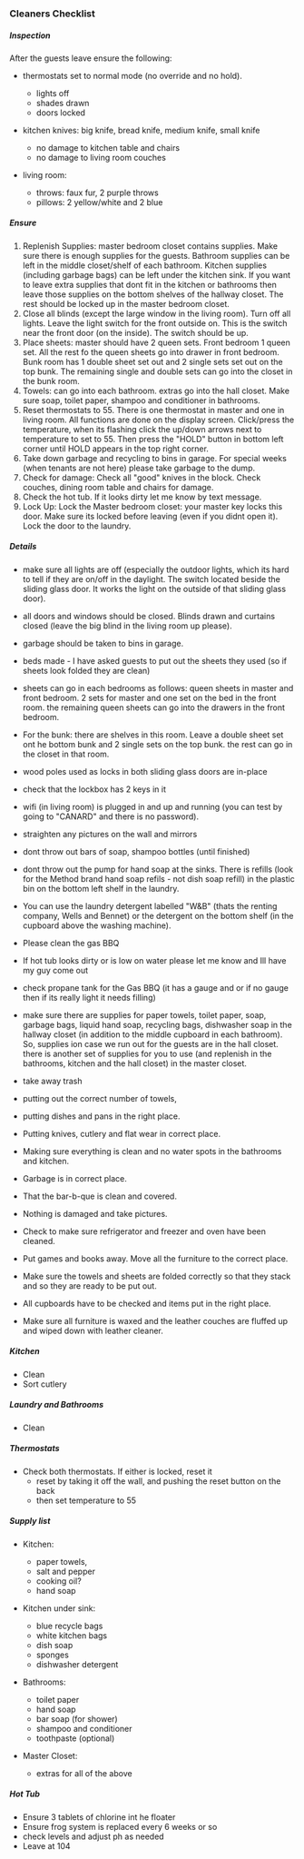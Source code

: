 ### Cleaners Checklist

##### Inspection
After the guests leave ensure the following:

* thermostats set to normal mode (no override and no hold).
  * lights off
  * shades drawn
  * doors locked

* kitchen knives: big knife, bread knife, medium knife, small knife
  * no damage to kitchen table and chairs
  * no damage to living room couches

* living room:
  * throws: faux fur, 2 purple throws
  * pillows: 2 yellow/white and 2 blue

##### Ensure
1. Replenish Supplies: master bedroom closet contains supplies. Make sure there is enough supplies for the guests. Bathroom supplies can be left in the middle closet/shelf of each bathroom. Kitchen supplies (including garbage bags) can be left under the kitchen sink. If you want to leave extra supplies that dont fit in the kitchen or bathrooms then leave those supplies on the bottom shelves of the hallway closet. The rest should be locked up in the master bedroom closet.
2. Close all blinds (except the large window in the living room). Turn off all lights. Leave the light switch for the front outside on. This is the switch near the front door (on the inside). The switch should be up.
3. Place sheets: master should have 2 queen sets. Front bedroom 1 queen set. All the rest fo the queen sheets go into drawer in front bedroom. Bunk room has 1 double sheet set out and 2 single sets set out on the top bunk. The remaining single and double sets can go into the closet in the bunk room.
4. Towels: can go into each bathroom. extras go into the hall closet. Make sure soap, toilet paper, shampoo and conditioner in bathrooms.
5. Reset thermostats to 55. There is one thermostat in master and one in living room. All functions are done on the display screen. Click/press the temperature, when its flashing click the up/down arrows next to temperature to set to 55. Then press the "HOLD" button in bottom left corner until HOLD appears in the top right corner.
6. Take down garbage and recycling to bins in garage. For special weeks (when tenants are not here) please take garbage to the dump.
7. Check for damage: Check all "good" knives in the block. Check couches, dining room table and chairs for damage.
8. Check the hot tub.  If it looks dirty let me know by text message.
9. Lock Up: Lock the Master bedroom closet: your master key locks this door. Make sure its locked before leaving (even if you didnt open it). Lock the door to the laundry.


##### Details

* make sure all lights are off (especially the outdoor lights, which its hard to tell if they are on/off in the daylight. The switch located beside the sliding glass door. It works the light on the outside of that sliding glass door).
* all doors and windows should be closed. Blinds drawn and curtains closed (leave the big blind in the living room up please).
* garbage should be taken to bins in garage.
* beds made - I have asked guests to put out the sheets they used (so if sheets look folded they are clean)
* sheets can go in each bedrooms as follows: queen sheets in master and front bedroom. 2 sets for master and one set on the bed in the front room. the remaining queen sheets can go into the drawers in the front bedroom. 
* For the bunk: there are shelves in this room. Leave a double sheet set ont he bottom bunk and 2 single sets on the top bunk. the rest can go in the closet in that room.
* wood poles used as locks in both sliding glass doors are in-place
* check that the lockbox has 2 keys in it
* wifi (in living room) is plugged in and up and running (you can test by going to "CANARD" and there is no password).
* straighten any pictures on the wall and mirrors
* dont throw out bars of soap, shampoo bottles (until finished)
* dont throw out the pump for hand soap at the sinks. There is refills (look for the Method brand hand soap refils - not dish soap refill) in the plastic bin on the bottom left shelf in the laundry.
* You can use the laundry detergent labelled "W&B" (thats the renting company, Wells and Bennet) or the detergent on the bottom shelf (in the cupboard above the washing machine).
* Please clean the gas BBQ
* If hot tub looks dirty or is low on water please let me know and Ill have my guy come out
* check propane tank for the Gas BBQ (it has a gauge and or if no gauge then if its really light it needs filling)
* make sure there are supplies for paper towels, toilet paper, soap, garbage bags, liquid hand soap, recycling bags, dishwasher soap in the hallway closet (in addition to the middle cupboard in each bathroom). So, supplies ion case we run out for the guests are in the hall closet. there is another set of supplies for you to use (and replenish in the bathrooms, kitchen and the hall closet) in the master closet.
* take away trash

* putting out the correct number of towels, 
* putting dishes and pans in the right place. 
* Putting knives, cutlery and flat wear in correct place. 
* Making sure everything is clean and no water spots in the bathrooms and kitchen. 
* Garbage is in correct place. 
* That the bar-b-que is clean and covered. 
* Nothing is damaged and take pictures. 
* Check to make sure refrigerator and freezer and oven have been cleaned. 
* Put games and books away. Move all the furniture to the correct place. 
* Make sure the towels and sheets are folded correctly so that they stack and so they are ready to be put out. 
* All cupboards have to be checked and items put in the right place. 
* Make sure all furniture is waxed and the leather couches are fluffed up and wiped down with leather cleaner.

##### Kitchen

* Clean
* Sort cutlery

##### Laundry and Bathrooms

* Clean


##### Thermostats

* Check both thermostats. If either is locked, reset it
  * reset by taking it off the wall, and pushing the reset button on the back
  * then set temperature to 55

##### Supply list

* Kitchen:
  * paper towels,
  * salt and pepper
  * cooking oil?
  * hand soap
	
* Kitchen under sink:
  * blue recycle bags
  * white kitchen bags
  * dish soap
  * sponges
  * dishwasher detergent
	
* Bathrooms:
  * toilet paper
  * hand soap
  * bar soap (for shower)
  * shampoo and conditioner
  * toothpaste (optional)
	
* Master Closet:
  *  extras for all of the above

##### Hot Tub

* Ensure 3 tablets of chlorine int he floater
* Ensure frog system is replaced every 6 weeks or so
* check levels and adjust ph as needed
* Leave at 104
